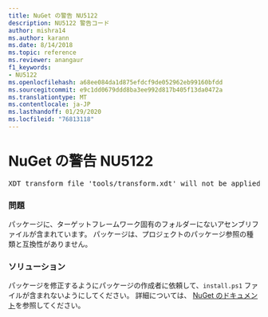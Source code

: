 ```yaml
---
title: NuGet の警告 NU5122
description: NU5122 警告コード
author: mishra14
ms.author: karann
ms.date: 8/14/2018
ms.topic: reference
ms.reviewer: anangaur
f1_keywords:
- NU5122
ms.openlocfilehash: a68ee084da1d875efdcf9de052962eb99160bfdd
ms.sourcegitcommit: e9c1dd0679ddd8ba3ee992d817b405f13da0472a
ms.translationtype: MT
ms.contentlocale: ja-JP
ms.lasthandoff: 01/29/2020
ms.locfileid: "76813118"
---
```

# <a name="nuget-warning-nu5122"></a>NuGet の警告 NU5122
<pre>XDT transform file 'tools/transform.xdt' will not be applied when the package is installed after the migration.</pre>

### <a name="issue"></a>問題

パッケージに、ターゲットフレームワーク固有のフォルダーにないアセンブリファイルが含まれています。 パッケージは、プロジェクトのパッケージ参照の種類と互換性がありません。


### <a name="solution"></a>ソリューション

パッケージを修正するようにパッケージの作成者に依頼して、`install.ps1` ファイルが含まれないようにしてください。 詳細については、 [NuGet のドキュメント](../../consume-packages/migrate-packages-config-to-package-reference.md)を参照してください。

